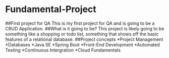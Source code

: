 # Fundamental-Project
##First project for QA
This is my first project for QA and is going to be a CRUD Application.
##What is it going to be?
This project is likely going to be something like a shopping or todo list, something that shows off the basic features of a relational database.
##Project concepts
*Project Management
*Databases
*Java SE
*Spring Boot
*Front-End Development
*Automated Testing
*Continuous Intergration
*Cloud Fundamentals
